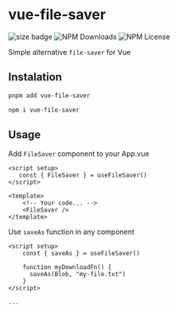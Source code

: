 # vue-file-saver
![size badge](https://deno.bundlejs.com/badge?q=vue-file-saver@latest&config={%22esbuild%22:{%22external%22:[%22vue%22]}})
![NPM Downloads](https://img.shields.io/npm/dm/vue-file-saver)
![NPM License](https://img.shields.io/npm/l/vue-file-saver)

Simple alternative `file-saver` for Vue


## Instalation 

```bash
pnpm add vue-file-saver
```
```bash
npm i vue-file-saver
```

## Usage

Add `FileSaver` component to your App.vue

```vue
<script setup>
   const { FileSaver } = useFileSaver()
</script>

<template>
    <!-- Your code... -->
    <FileSaver />
</template>
```

Use `saveAs` function in any component

```vue
<script setup>
    const { saveAs } = useFileSaver()
    
    function myDownloadFn() {
      saveAs(Blob, "my-file.txt")
    }
</script>

...
```
